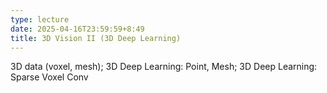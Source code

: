 ```yaml
---
type: lecture
date: 2025-04-16T23:59:59+8:49
title: 3D Vision II (3D Deep Learning)
---
```

3D data (voxel, mesh); 3D Deep Learning: Point, Mesh; 3D Deep Learning: Sparse Voxel Conv